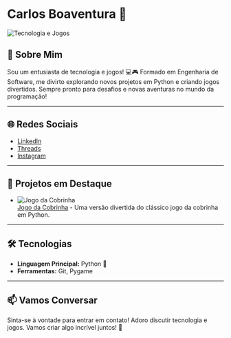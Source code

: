 # Carlos Boaventura 👾

![Tecnologia e Jogos](https://via.placeholder.com/600x200?text=Tecnologia+e+Jogos) <!-- Substitua pela URL de uma imagem que você goste -->

## 👋 Sobre Mim

Sou um entusiasta de tecnologia e jogos! 💻🎮 Formado em Engenharia de Software, me divirto explorando novos projetos em Python e criando jogos divertidos. Sempre pronto para desafios e novas aventuras no mundo da programação!

---

## 🌐 Redes Sociais

- [LinkedIn](https://www.linkedin.com/in/carlos-antn/) <!-- Substitua pelo seu perfil -->
- [Threads](https://www.threads.net/@karlinhos_antn) <!-- Substitua pelo seu perfil -->
- [Instagram](https://www.instagram.com/karlinhos_antn/) <!-- Substitua pelo seu perfil -->

---

## 📂 Projetos em Destaque

- ![Jogo da Cobrinha](https://media.giphy.com/media/l1J9wEAPhl9NwhZ6Y/giphy.gif)  
  [Jogo da Cobrinha](https://github.com/boaventura-bit/COBRINHA) - Uma versão divertida do clássico jogo da cobrinha em Python.

<!-- - ![Projeto 2](https://media.giphy.com/media/l0MYCq6DqZ3hM7EqA/giphy.gif)  
  [Projeto 2](https://github.com/seu_usuario/projeto2) - Descrição do projeto 2.

- ![Projeto 3](https://media.giphy.com/media/xT9IgIC7o1QDSV6vmE/giphy.gif)  
  [Projeto 3](https://github.com/seu_usuario/projeto3) - Descrição do projeto 3. -->

---

## 🛠️ Tecnologias

- **Linguagem Principal:** Python 🐍
- **Ferramentas:** Git, Pygame

---

## 📫 Vamos Conversar

Sinta-se à vontade para entrar em contato! Adoro discutir tecnologia e jogos. Vamos criar algo incrível juntos! 🚀


